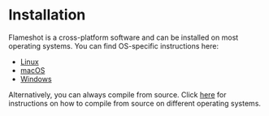 # Installation

Flameshot is a cross-platform software and can be installed on most operating systems. You can find OS-specific instructions here:

- [Linux](/guide/installation/installation-linux)
- [macOS](/guide/installation/installation-osx)
- [Windows](/guide/installation/installation-windows)

Alternatively, you can always compile from source. Click [here](/guide/installation/compilation) for instructions on how to compile from source on different operating systems.


